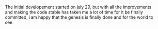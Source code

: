 The initial developement started on july 29, but with all the improvements and making the code stable has taken me a lot of time for it be finally committed, i am happy that the genesis is finally done and for the world to see.